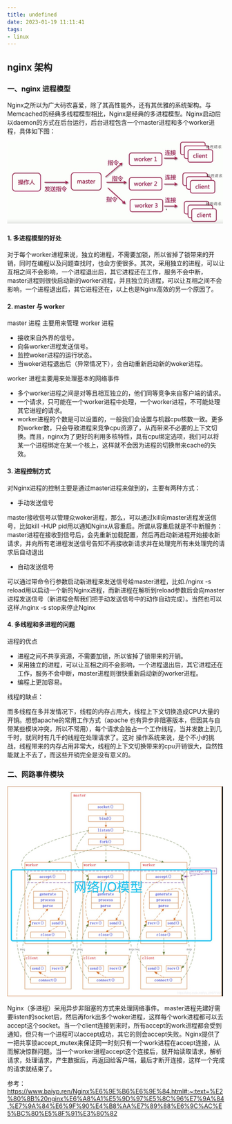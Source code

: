 ```yaml
---
title: undefined
date: 2023-01-19 11:11:41
tags:
- linux
---
```


## nginx 架构

### 一、nginx 进程模型

 Nginx之所以为广大码农喜爱，除了其高性能外，还有其优雅的系统架构。与Memcached的经典多线程模型相比，Nginx是经典的多进程模型。Nginx启动后以daemon的方式在后台运行，后台进程包含一个master进程和多个worker进程，具体如下图：

<img src="./image/多进程模型.jpg" style="zoom:50%;" />

#### 1. 多进程模型的好处

 对于每个worker进程来说，独立的进程，不需要加锁，所以省掉了锁带来的开销，同时在编程以及问题查找时，也会方便很多。其次，采用独立的进程，可以让互相之间不会影响，一个进程退出后，其它进程还在工作，服务不会中断，master进程则很快启动新的worker进程，并且独立的进程，可以让互相之间不会影响，一个进程退出后，其它进程还在，以上也是Nginx高效的另一个原因了。

#### 2. master 与 worker

master 进程 主要用来管理 worker 进程

- 接收来自外界的信号。
- 向各worker进程发送信号。
- 监控woker进程的运行状态。
- 当woker进程退出后（异常情况下），会自动重新启动新的woker进程。

worker 进程主要用来处理基本的网络事件

- 多个worker进程之间是对等且相互独立的，他们同等竞争来自客户端的请求。
- 一个请求，只可能在一个worker进程中处理，一个worker进程，不可能处理其它进程的请求。
- worker进程的个数是可以设置的，一般我们会设置与机器cpu核数一致。更多的worker数，只会导致进程来竞争cpu资源了，从而带来不必要的上下文切换。而且，nginx为了更好的利用多核特性，具有cpu绑定选项，我们可以将某一个进程绑定在某一个核上，这样就不会因为进程的切换带来cache的失效。

#### 3. 进程控制方式

对Nginx进程的控制主要是通过master进程来做到的，主要有两种方式：

- 手动发送信号

master接收信号以管理众woker进程，那么，可以通过kill向master进程发送信号，比如kill -HUP pid用以通知Nginx从容重启。所谓从容重启就是不中断服务：master进程在接收到信号后，会先重新加载配置，然后再启动新进程开始接收新请求，并向所有老进程发送信号告知不再接收新请求并在处理完所有未处理完的请求后自动退出

- 自动发送信号

可以通过带命令行参数启动新进程来发送信号给master进程，比如./nginx -s reload用以启动一个新的Nginx进程，而新进程在解析到reload参数后会向master进程发送信号（新进程会帮我们把手动发送信号中的动作自动完成）。当然也可以这样./nginx -s stop来停止Nginx

#### 4. 多线程和多进程的问题

进程的优点

- 进程之间不共享资源，不需要加锁，所以省掉了锁带来的开销。
- 采用独立的进程，可以让互相之间不会影响，一个进程退出后，其它进程还在工作，服务不会中断，master进程则很快重新启动新的worker进程。
- 编程上更加容易。

线程的缺点：

 而多线程在多并发情况下，线程的内存占用大，线程上下文切换造成CPU大量的开销。想想apache的常用工作方式（apache 也有异步非阻塞版本，但因其与自带某些模块冲突，所以不常用），每个请求会独占一个工作线程，当并发数上到几千时，就同时有几千的线程在处理请求了。这对 操作系统来说，是个不小的挑战，线程带来的内存占用非常大，线程的上下文切换带来的cpu开销很大，自然性能就上不去了，而这些开销完全是没有意义的。

### 二、网路事件模块

<img src="./image/网络IO模型.jpg" style="zoom:50%;" />

Nginx（多进程）采用异步非阻塞的方式来处理网络事件。 master进程先建好需要listen的socket后，然后再fork出多个woker进程，这样每个work进程都可以去accept这个socket。当一个client连接到来时，所有accept的work进程都会受到通知，但只有一个进程可以accept成功，其它的则会accept失败。Nginx提供了一把共享锁accept_mutex来保证同一时刻只有一个work进程在accept连接，从而解决惊群问题。当一个worker进程accept这个连接后，就开始读取请求，解析请求，处理请求，产生数据后，再返回给客户端，最后才断开连接，这样一个完成的请求就结束了。



参考：https://www.baiyp.ren/Nginx%E6%9E%B6%E6%9E%84.html#:~:text=%E2%80%8B%20nginx%E6%A8%A1%E5%9D%97%E5%8C%96%E7%9A%84,%E7%9A%84%E6%9F%90%E4%B8%AA%E7%89%88%E6%9C%AC%E5%BC%80%E5%8F%91%E3%80%82































